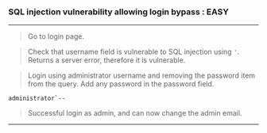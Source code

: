 
### SQL injection vulnerability allowing login bypass : EASY

---

> Go to login page.

> Check that username field is vulnerable to SQL injection using `'`. Returns a server error, therefore it is vulnerable. 

> Login using administrator username and removing the password item from the query. Add any password in the password field.
```
administrator`--
```
> Successful login as admin, and can now change the admin email.

---
